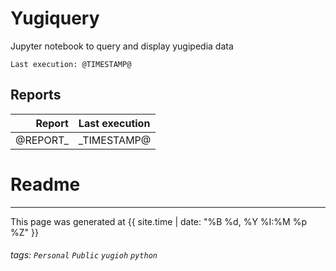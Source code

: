 # Yugiquery
Jupyter notebook to query and display yugipedia data

    Last execution: @TIMESTAMP@

## Reports

|                    Report | Last execution       |
| -------------------------:|:-------------------- |
| @REPORT_|_TIMESTAMP@ |

# Readme


---

This page was generated at <time datetime="{{ site.time | date_to_xmlschema }}">{{ site.time | date: "%B %d, %Y %I:%M %p %Z" }}</time>


###### tags: `Personal` `Public` `yugioh` `python`